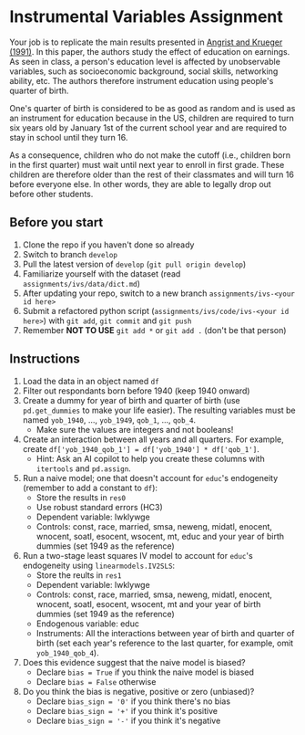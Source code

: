 # Instrumental Variables Assignment
Your job is to replicate the main results presented in [Angrist and Krueger (1991)](
    https://www.jstor.org/stable/2937954
). In this paper, the authors study the effect of education on earnings. As seen in
class, a person's education level is affected by unobservable variables, such as
socioeconomic background, social skills, networking ability, etc. The authors therefore
instrument education using people's quarter of birth.

One's quarter of birth is considered to be as good as random and is used as an
instrument for education because in the US, children are required to turn six years old
by January 1st of the current school year and are required to stay in school until they
turn 16.

As a consequence, children who do not make the cutoff (i.e., children born in the first
quarter) must wait until next year to enroll in first grade. These children are
therefore older than the rest of their classmates and will turn 16 before everyone else.
In other words, they are able to legally drop out before other students.

## Before you start
1. Clone the repo if you haven't done so already
2. Switch to branch `develop`
3. Pull the latest version of `develop` (`git pull origin develop`)
4. Familiarize yourself with the dataset (read `assignments/ivs/data/dict.md`)
5. After updating your repo, switch to a new branch `assignments/ivs-<your id here>`
5. Submit a refactored python script (`assignments/ivs/code/ivs-<your id here>`) with
`git add`, `git commit` and `git push`
6. Remember **NOT TO USE** `git add *` or `git add .` (don't be that person)

## Instructions
1. Load the data in an object named `df`
2. Filter out respondants born before 1940 (keep 1940 onward)
3. Create a dummy for year of birth and quarter of birth (use `pd.get_dummies` to make
your life easier). The resulting variables must be named `yob_1940`, ..., `yob_1949`,
`qob_1`, ..., `qob_4`.
    - Make sure the values are integers and not booleans!
4. Create an interaction between all years and all quarters. For example, create
`df['yob_1940_qob_1'] = df['yob_1940'] * df['qob_1']`.
    - Hint: Ask an AI copilot to help you create these columns with `itertools` and
    `pd.assign`.
5. Run a naive model; one that doesn't account for `educ`'s endogeneity (remember to
add a constant to `df`):
    - Store the results in `res0`
    - Use robust standard errors (HC3)
    - Dependent variable: lwklywge
    - Controls: const, race, married, smsa, neweng, midatl, enocent, wnocent,
    soatl, esocent, wsocent, mt, educ and your year of birth dummies (set 1949 as the
    reference)
6. Run a two-stage least squares IV model to account for `educ`'s endogeneity using
`linearmodels.IV2SLS`:
    - Store the reults in `res1`
    - Dependent variable: lwklywge
    - Controls: const, race, married, smsa, neweng, midatl, enocent, wnocent,
    soatl, esocent, wsocent, mt and your year of birth dummies (set 1949 as the
    reference)
    - Endogenous variable: educ
    - Instruments: All the interactions between year of birth and quarter of birth (set
    each year's reference to the last quarter, for example, omit `yob_1940_qob_4`).
7. Does this evidence suggest that the naive model is biased?
    - Declare `bias = True` if you think the naive model is biased
    - Declare `bias = False` otherwise
8. Do you think the bias is negative, positive or zero (unbiased)?
    - Declare `bias_sign = '0'` if you think there's no bias
    - Declare `bias_sign = '+'` if you think it's positive
    - Declare `bias_sign = '-'` if you think it's negative
